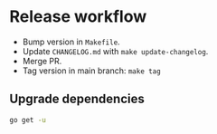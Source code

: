 # Release workflow

- Bump version in `Makefile`.
- Update `CHANGELOG.md` with `make update-changelog`.
- Merge PR.
- Tag version in main branch: `make tag`

## Upgrade dependencies

```bash
go get -u
```
